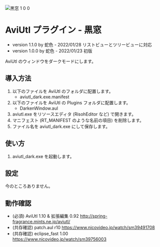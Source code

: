 ![黒窓 1 0 0](https://user-images.githubusercontent.com/96464759/150677221-3531b5ab-c607-4d96-b420-92ba121481a4.png)

# AviUtl プラグイン - 黒窓

* version 1.1.0 by 蛇色 - 2022/01/28 リストビューとツリービューに対応
* version 1.0.0 by 蛇色 - 2022/01/23 初版

AviUtl のウィンドウをダークモードにします。

## 導入方法

1. 以下のファイルを AviUtl のフォルダに配置します。
	* aviutl_dark.exe.manifest
2. 以下のファイルを AviUtl の Plugins フォルダに配置します。
	* DarkenWindow.aul
3. aviutl.exe をリソースエディタ (RisohEditor など) で開きます。
4. マニフェスト (RT_MANIFEST のような名前の項目) を削除します。
5. ファイル名を aviutl_dark.exe にして保存します。

## 使い方

1. aviutl_dark.exe を起動します。

## 設定

今のところありません。

## 動作確認

* (必須) AviUtl 1.10 & 拡張編集 0.92 http://spring-fragrance.mints.ne.jp/aviutl/
* (共存確認) patch.aul r10 https://www.nicovideo.jp/watch/sm39491708
* (共存確認) eclipse_fast 1.00 https://www.nicovideo.jp/watch/sm39756003
